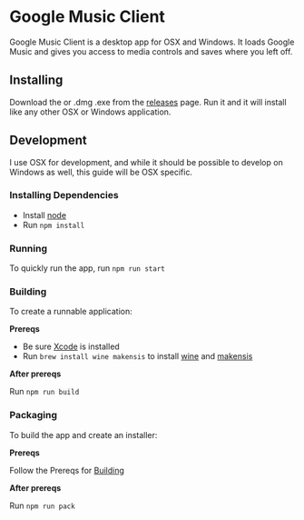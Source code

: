 # Google Music Client

Google Music Client is a desktop app for OSX and Windows. It loads Google Music and gives you access to media controls and saves where you left off.

## Installing
  Download the or .dmg .exe from the [releases](https://github.com/mpeterson2/google-music-client/releases) page. Run it and it will install like any other OSX or Windows application.

## Development
I use OSX for development, and while it should be possible to develop on Windows as well, this guide will be OSX specific.

### Installing Dependencies

 - Install [node](nodejs.org)
 - Run `npm install`

### Running
To quickly run the app, run `npm run start`

### Building
To create a runnable application:

**Prereqs**

 - Be sure [Xcode](https://developer.apple.com/xcode/) is installed
 - Run  `brew install wine makensis` to install [wine](https://www.winehq.org/) and [makensis](http://nsis.sourceforge.net/)

**After prereqs**

Run `npm run build`

### Packaging
To build the app and create an installer:

**Prereqs**

Follow the Prereqs for [Building](#building)

**After prereqs**

Run `npm run pack`